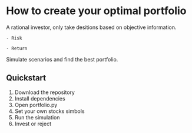 # How to create your optimal portfolio

A rational investor, only take desitions based on objective information.

    - Risk

    - Return

Simulate scenarios and find the best portfolio.

## Quickstart

1. Download the repository
2. Install dependencies
3. Open portfolio.py
3. Set your own stocks simbols
4. Run the simulation
5. Invest or reject